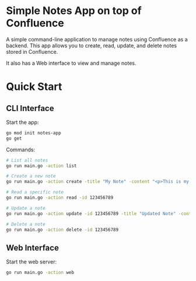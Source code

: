 # Simple Notes App on top of Confluence

A simple command-line application to manage notes using Confluence as a backend. This app allows you to create, read, update, and delete notes stored in Confluence.

It also has a Web interface to view and manage notes.

# Quick Start

## CLI Interface

Start the app:

```bash
go mod init notes-app
go get
```

Commands:
```bash
# List all notes
go run main.go -action list

# Create a new note
go run main.go -action create -title "My Note" -content "<p>This is my note content</p>"

# Read a specific note
go run main.go -action read -id 123456789

# Update a note
go run main.go -action update -id 123456789 -title "Updated Note" -content "<p>Updated content</p>"

# Delete a note
go run main.go -action delete -id 123456789
```

## Web Interface

Start the web server:

```bash
go run main.go -action web
```
